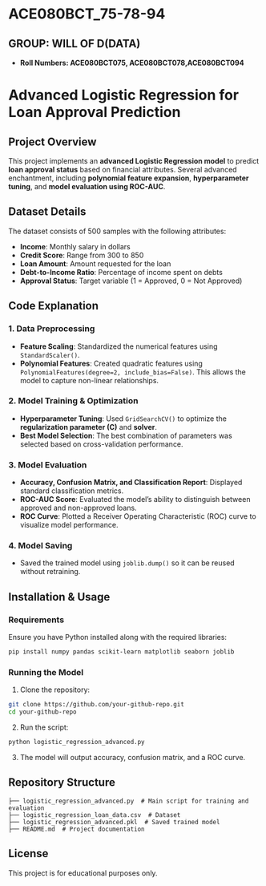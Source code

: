 # ACE080BCT_75-78-94
## GROUP: WILL OF D(DATA)

- **Roll Numbers: ACE080BCT075, ACE080BCT078,ACE080BCT094**

# Advanced Logistic Regression for Loan Approval Prediction

## Project Overview
This project implements an **advanced Logistic Regression model** to predict **loan approval status** based on financial attributes. Several advanced enchantment, including **polynomial feature expansion**, **hyperparameter tuning**, and **model evaluation using ROC-AUC**.

## Dataset Details
The dataset consists of 500 samples with the following attributes:
- **Income**: Monthly salary in dollars
- **Credit Score**: Range from 300 to 850
- **Loan Amount**: Amount requested for the loan
- **Debt-to-Income Ratio**: Percentage of income spent on debts
- **Approval Status**: Target variable (1 = Approved, 0 = Not Approved)

## Code Explanation
### **1. Data Preprocessing**
- **Feature Scaling**: Standardized the numerical features using `StandardScaler()`.
- **Polynomial Features**: Created quadratic features using `PolynomialFeatures(degree=2, include_bias=False)`. This allows the model to capture non-linear relationships.

### **2. Model Training & Optimization**
- **Hyperparameter Tuning**: Used `GridSearchCV()` to optimize the **regularization parameter (C)** and **solver**.
- **Best Model Selection**: The best combination of parameters was selected based on cross-validation performance.

### **3. Model Evaluation**
- **Accuracy, Confusion Matrix, and Classification Report**: Displayed standard classification metrics.
- **ROC-AUC Score**: Evaluated the model’s ability to distinguish between approved and non-approved loans.
- **ROC Curve**: Plotted a Receiver Operating Characteristic (ROC) curve to visualize model performance.

### **4. Model Saving**
- Saved the trained model using `joblib.dump()` so it can be reused without retraining.

## Installation & Usage
### **Requirements**
Ensure you have Python installed along with the required libraries:
```bash
pip install numpy pandas scikit-learn matplotlib seaborn joblib
```

### **Running the Model**
1. Clone the repository:
```bash
git clone https://github.com/your-github-repo.git
cd your-github-repo
```
2. Run the script:
```bash
python logistic_regression_advanced.py
```
3. The model will output accuracy, confusion matrix, and a ROC curve.


## Repository Structure
```
├── logistic_regression_advanced.py  # Main script for training and evaluation
├── logistic_regression_loan_data.csv  # Dataset
├── logistic_regression_advanced.pkl  # Saved trained model
├── README.md  # Project documentation
```



## License
This project is for educational purposes only.

